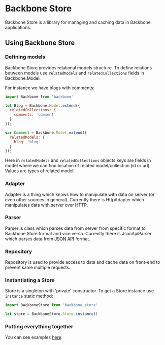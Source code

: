 # Backbone Store

Backbone Store is a library for managing and caching data in Backbone applications.

## Using Backbone Store

### Defining models

Backbone Store provides relational models structure. To define relations between models use `relatedModels` and
`relatedCollections` fields in Backbone.Model.

For instance we have blogs with comments:

```js
import Backbone from 'backbone'

let Blog = Backbone.Model.extend({
  relatedCollections: {
    comments: 'comment'
  }
});

var Comment = Backbone.Model.extend({
  relatedModels: {
    blog: 'blog'
  }
});
```

Here in `relatedModels` and `relatedCollections` objects keys are fields in model where we can find location of related
model/collection (id or url). Values are types of related model.

### Adapter

Adapter is a thing which knows how to manipulate with data on server (or even other sources in general). Currently there
is HttpAdapter which manipulates data with server over HTTP.

### Parser

Parser is class which parses data from server from specific format to Backbone Store format and vice versa. Currently
there is JsonApiParser which parses data from [JSON API](http://jsonapi.org/) format.

### Repository

Repository is used to provide access to data and cache data on front-end to prevent same multiple requests.

### Instantiating a Store

Store is a singleton with 'private' constructor. To get a Store instance use `instance` static method:

```js
import BackboneStore from 'backbone.store'

let store = BackboneStore.Store.instance()
```

### Putting everything together

You can see examples [here](https://github.com/groveco/backbone.store/tree/master/example).